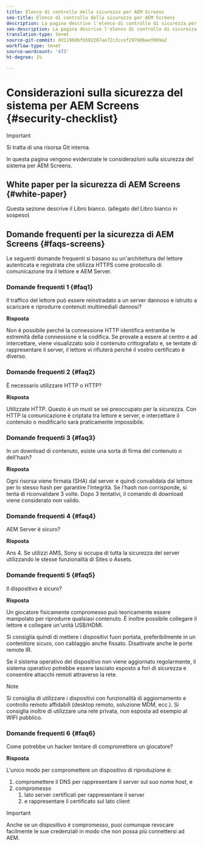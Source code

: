 ```yaml
---
title: Elenco di controllo della sicurezza per AEM Screens
seo-title: Elenco di controllo della sicurezza per AEM Screens
description: La pagina descrive l'elenco di controllo di sicurezza per AEM Screens
seo-description: La pagina descrive l'elenco di controllo di sicurezza per AEM Screens
translation-type: tm+mt
source-git-commit: dd1198dbfb502287ae72c3ccef297606aef069a2
workflow-type: tm+mt
source-wordcount: '473'
ht-degree: 1%

---
```



# Considerazioni sulla sicurezza del sistema per AEM Screens {#security-checklist}

>[!IMPORTANT]
>Si tratta di una risorsa Git interna.

In questa pagina vengono evidenziate le considerazioni sulla sicurezza del sistema per AEM Screens.


## White paper per la sicurezza di AEM Screens {#white-paper}

Questa sezione descrive il Libro bianco. (allegato del Libro bianco in sospeso)


## Domande frequenti per la sicurezza di AEM Screens {#faqs-screens}

Le seguenti domande frequenti si basano su un&#39;architettura del lettore autenticata e registrata che utilizza HTTPS come protocollo di comunicazione tra il lettore e AEM Server.

### Domande frequenti 1 {#faq1}

Il traffico del lettore può essere reinstradato a un server dannoso e istruito a scaricare e riprodurre contenuti multimediali dannosi?

**Risposta**

Non è possibile perché la connessione HTTP identifica entrambe le estremità della connessione e la codifica. Se provate a essere al centro e ad intercettare, viene visualizzato solo il contenuto crittografato e, se tentate di rappresentare il server, il lettore vi rifiuterà perché il vostro certificato è diverso.


### Domande frequenti 2 {#faq2}

È necessario utilizzare HTTP o HTTP?

**Risposta**

Utilizzate HTTP. Questo è un must se sei preoccupato per la sicurezza. Con HTTP la comunicazione è criptata tra lettore e server, e intercettare il contenuto o modificarlo sarà praticamente impossibile.


### Domande frequenti 3 {#faq3}

In un download di contenuto, esiste una sorta di firma del contenuto o dell&#39;hash?

**Risposta**

Ogni risorsa viene firmata (SHA) dal server e quindi convalidata dal lettore per lo stesso hash per garantire l’integrità.
Se l&#39;hash non corrisponde, si tenta di riconvalidare 3 volte. Dopo 3 tentativi, il comando di download viene considerato non valido.


### Domande frequenti 4 {#faq4}

AEM Server è sicuro?

**Risposta**

Ans 4. Se utilizzi AMS, Sony si occupa di tutta la sicurezza del server utilizzando le stesse funzionalità di Sites o Assets.


### Domande frequenti 5 {#faq5}

Il dispositivo è sicuro?

**Risposta**

Un giocatore fisicamente compromesso può teoricamente essere manipolato per riprodurre qualsiasi contenuto. È inoltre possibile collegare il lettore e collegare un&#39;unità USB/HDMI.

Si consiglia quindi di mettere i dispositivi fuori portata, preferibilmente in un contenitore sicuro, con cablaggio anche fissato. Disattivate anche le porte remote IR.

Se il sistema operativo del dispositivo non viene aggiornato regolarmente, il sistema operativo potrebbe essere lasciato esposto a fori di sicurezza e consentire attacchi remoti attraverso la rete.
>[!NOTE]
>Si consiglia di utilizzare i dispositivi con funzionalità di aggiornamento e controllo remoto affidabili (desktop remoto, soluzione MDM, ecc.). Si consiglia inoltre di utilizzare una rete privata, non esposta ad esempio al WIFI pubblico.


### Domande frequenti 6 {#faq6}

Come potrebbe un hacker tentare di compromettere un giocatore?

**Risposta**

L&#39;unico modo per compromettere un dispositivo di riproduzione è:

1. compromettere il DNS per rappresentare il server sul suo nome host, e
1. compromesso
   1. lato server certificati per rappresentare il server
   1. e rappresentare il certificato sul lato client

>[!IMPORTANT]
>Anche se un dispositivo è compromesso, puoi comunque revocare facilmente le sue credenziali in modo che non possa più connettersi ad AEM.






